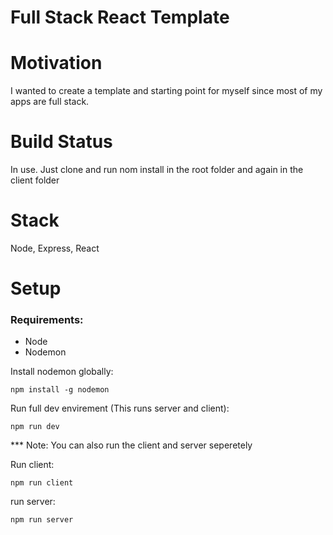 # Full Stack React Template

# Motivation

I wanted to create a template and starting point for myself since most of my apps are full stack.

# Build Status

In use. Just clone and run nom install in the root folder and again in the client folder

# Stack

Node, Express, React

# Setup

### Requirements:

- Node
- Nodemon

Install nodemon globally:

```
npm install -g nodemon
```

Run full dev envirement (This runs server and client):

```
npm run dev
```

\*\*\* Note: You can also run the client and server seperetely

Run client:

```
npm run client
```

run server:

```
npm run server
```
